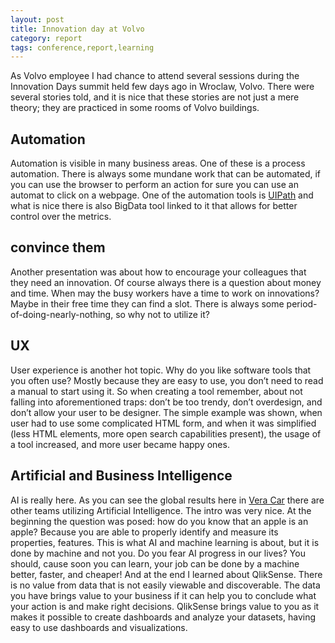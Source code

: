 ```yaml
---
layout: post
title: Innovation day at Volvo
category: report
tags: conference,report,learning
---
```


As Volvo employee I had chance to attend several sessions during the Innovation Days summit held few days ago in Wroclaw, Volvo.  There were several stories told, and it is nice that these stories are not just a mere theory; they are practiced in some rooms of Volvo buildings.
## Automation
Automation is visible in many business areas.  One of these is a process automation.  There is always some mundane work that can be automated, if you can use the browser to perform an action for sure you can use an automat to click on a webpage.  One of the automation tools is [UIPath]( https://www.uipath.com/) and what is nice there is also BigData tool linked to it that allows for better control over the metrics.
## convince them
Another presentation was about how to encourage your colleagues that they need an innovation.  Of course always there is a question about money and time.  When may the busy workers have a time to work on innovations?  Maybe in their free time they can find a slot.  There is always some period-of-doing-nearly-nothing, so why not to utilize it?
## UX
User experience is another hot topic.  Why do you like software tools that you often use?  Mostly because they are easy to use, you don’t need to read a manual to start using it.  So when creating a tool remember, about not falling into aforementioned traps: don’t be too trendy, don’t overdesign, and don’t allow your user to be designer.  The simple example was shown, when user had to use some complicated HTML form, and when it was simplified (less HTML elements, more open search capabilities present), the usage of a tool increased, and more user became happy ones.
## Artificial and Business Intelligence
AI is really here.  As you can see the global results here in [Vera Car]( https://www.youtube.com/watch?v=2Gc1zz5bl8I) there are other teams utilizing Artificial Intelligence.  The intro was very nice.  At the beginning the question was posed: how do you know that an apple is an apple?  Because you are able to properly identify and measure its properties, features.  This is what AI and machine learning is about, but it is done by machine and not you.  Do you fear AI progress in our lives?  You should, cause soon you can learn, your job can be done by a machine better, faster, and cheaper!
And at the end I learned about QlikSense.  There is no value from data that is not easily viewable and discoverable.  The data you have brings value to your business if it can help you to conclude what your action is and make right decisions.  QlikSense brings value to you as it makes it possible to create dashboards and analyze your datasets, having easy to use dashboards and visualizations.


